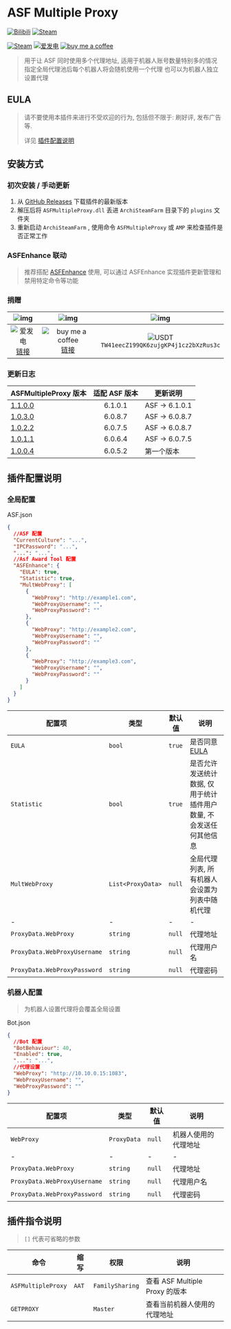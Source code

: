 # ASF Multiple Proxy

[![Bilibili](https://img.shields.io/badge/bilibili-Chr__-00A2D8.svg?logo=bilibili)](https://space.bilibili.com/5805394)
[![Steam](https://img.shields.io/badge/steam-Chr__-1B2838.svg?logo=steam)](https://steamcommunity.com/id/Chr_)

[![Steam](https://img.shields.io/badge/steam-donate-1B2838.svg?logo=steam)](https://steamcommunity.com/tradeoffer/new/?partner=221260487&token=xgqMgL-i)
[![爱发电][afdian_img]][afdian_link]
[![buy me a coffee][bmac_img]][bmac_link]

> 用于让 ASF 同时使用多个代理地址, 适用于机器人账号数量特别多的情况
> 指定全局代理池后每个机器人将会随机使用一个代理
> 也可以为机器人独立设置代理

## EULA

> 请不要使用本插件来进行不受欢迎的行为, 包括但不限于: 刷好评, 发布广告 等.
>
> 详见 [插件配置说明](#插件配置说明)

## 安装方式

### 初次安装 / 手动更新

1. 从 [GitHub Releases](https://github.com/chr233/ASFMultipleProxy/releases) 下载插件的最新版本
2. 解压后将 `ASFMultipleProxy.dll` 丢进 `ArchiSteamFarm` 目录下的 `plugins` 文件夹
3. 重新启动 `ArchiSteamFarm` , 使用命令 `ASFMultipleProxy` 或 `AMP` 来检查插件是否正常工作

### ASFEnhance 联动

> 推荐搭配 [ASFEnhance](https://github.com/chr233/ASFEnhance) 使用, 可以通过 ASFEnhance 实现插件更新管理和禁用特定命令等功能

### 捐赠

|               ![img][afdian_qr]                |                   ![img][bmac_qr]                   |                       ![img][usdt_qr]                       |
| :--------------------------------------------: | :-------------------------------------------------: | :---------------------------------------------------------: |
| ![爱发电][afdian_img] <br> [链接][afdian_link] | ![buy me a coffee][bmac_img] <br> [链接][bmac_link] | ![USDT][usdt_img] <br> `TW41eecZ199QK6zujgKP4j1cz2bXzRus3c` |

[afdian_qr]: https://raw.chrxw.com/chr233/master/afadian_qr.png
[afdian_img]: https://img.shields.io/badge/爱发电-@chr__-ea4aaa.svg?logo=github-sponsors
[afdian_link]: https://afdian.net/@chr233
[bmac_qr]: https://raw.chrxw.com/chr233/master/bmc_qr.png
[bmac_img]: https://img.shields.io/badge/buy%20me%20a%20coffee-@chr233-yellow?logo=buymeacoffee
[bmac_link]: https://www.buymeacoffee.com/chr233
[usdt_qr]: https://raw.chrxw.com/chr233/master/usdt_qr.png
[usdt_img]: https://img.shields.io/badge/USDT-TRC20-2354e6.svg?logo=bitcoin

### 更新日志

| ASFMultipleProxy 版本                                                      | 适配 ASF 版本 | 更新说明       |
| -------------------------------------------------------------------------- | :-----------: | -------------- |
| [1.1.0.0](https://github.com/chr233/ASFMultipleProxy/releases/tag/1.1.0.0) |    6.1.0.1    | ASF -> 6.1.0.1 |
| [1.0.3.0](https://github.com/chr233/ASFMultipleProxy/releases/tag/1.0.3.0) |    6.0.8.7    | ASF -> 6.0.8.7 |
| [1.0.2.2](https://github.com/chr233/ASFMultipleProxy/releases/tag/1.0.2.2) |    6.0.7.5    | ASF -> 6.0.8.7 |
| [1.0.1.1](https://github.com/chr233/ASFMultipleProxy/releases/tag/1.0.1.1) |    6.0.6.4    | ASF -> 6.0.7.5 |
| [1.0.0.4](https://github.com/chr233/ASFMultipleProxy/releases/tag/1.0.0.4) |    6.0.5.2    | 第一个版本     |

## 插件配置说明

### 全局配置

ASF.json

```json
{
  //ASF 配置
  "CurrentCulture": "...",
  "IPCPassword": "...",
  "...": "...",
  //Asf Award Tool 配置
  "ASFEnhance": {
    "EULA": true,
    "Statistic": true,
    "MultWebProxy": [
      {
        "WebProxy": "http://example1.com",
        "WebProxyUsername": "",
        "WebProxyPassword": ""
      },
      {
        "WebProxy": "http://example2.com",
        "WebProxyUsername": "",
        "WebProxyPassword": ""
      },
      {
        "WebProxy": "http://example3.com",
        "WebProxyUsername": "",
        "WebProxyPassword": ""
      }
    ]
  }
}
```

| 配置项                       | 类型              | 默认值 | 说明                                                               |
| ---------------------------- | ----------------- | ------ | ------------------------------------------------------------------ |
| `EULA`                       | `bool`            | `true` | 是否同意 [EULA](#eula)                                             |
| `Statistic`                  | `bool`            | `true` | 是否允许发送统计数据, 仅用于统计插件用户数量, 不会发送任何其他信息 |
| `MultWebProxy`               | `List<ProxyData>` | `null` | 全局代理列表, 所有机器人会设置为列表中随机代理                     |
| -                            | -                 | -      | -                                                                  |
| `ProxyData.WebProxy`         | `string`          | `null` | 代理地址                                                           |
| `ProxyData.WebProxyUsername` | `string`          | `null` | 代理用户名                                                         |
| `ProxyData.WebProxyPassword` | `string`          | `null` | 代理密码                                                           |

### 机器人配置

> 为机器人设置代理将会覆盖全局设置

Bot.json

```json
{
  //Bot 配置
  "BotBehaviour": 40,
  "Enabled": true,
  "...": "...",
  //代理设置
  "WebProxy": "http://10.10.0.15:1083",
  "WebProxyUsername": "",
  "WebProxyPassword": ""
}
```

| 配置项                       | 类型        | 默认值 | 说明                 |
| ---------------------------- | ----------- | ------ | -------------------- |
| `WebProxy`                   | `ProxyData` | `null` | 机器人使用的代理地址 |
| -                            | -           | -      | -                    |
| `ProxyData.WebProxy`         | `string`    | `null` | 代理地址             |
| `ProxyData.WebProxyUsername` | `string`    | `null` | 代理用户名           |
| `ProxyData.WebProxyPassword` | `string`    | `null` | 代理密码             |

## 插件指令说明

> `[]` 代表可省略的参数

| 命令               | 缩写  | 权限            | 说明                           |
| ------------------ | ----- | --------------- | ------------------------------ |
| `ASFMultipleProxy` | `AAT` | `FamilySharing` | 查看 ASF Multiple Proxy 的版本 |
| `GETPROXY`         |       | `Master`        | 查看当前机器人使用的代理地址   |
